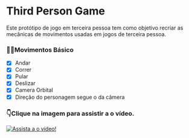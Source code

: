 # Third Person Game

Este protótipo de jogo em terceira pessoa tem como objetivo recriar as mecânicas de movimentos usadas em jogos de terceira pessoa.

### 🏃‍♀️Movimentos Básico

- [x] Andar
- [x] Correr
- [x] Pular
- [x] Deslizar
- [x] Camera Orbital
- [x] Direção do personagem segue o da câmera

### 👇Clique na imagem para assistir a o vídeo.
[![Assista a o vídeo!](https://img.youtube.com/vi/1oIvTcoa22U/maxresdefault.jpg)](https://youtu.be/1oIvTcoa22U)
